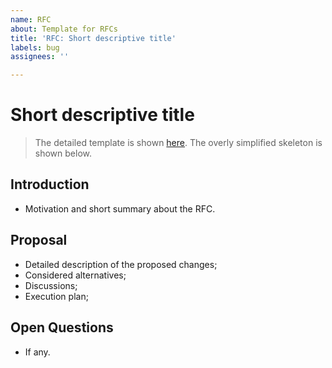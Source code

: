 ```yaml
---
name: RFC
about: Template for RFCs
title: 'RFC: Short descriptive title'
labels: bug
assignees: ''

---
```


# Short descriptive title

> The detailed template is shown [here](https://github.com/oneapi-src/oneDNN/blob/rfcs/rfcs/template.md). The overly simplified skeleton is shown below.

## Introduction

- Motivation and short summary about the RFC.

## Proposal

- Detailed description of the proposed changes;
- Considered alternatives;
- Discussions;
- Execution plan;

## Open Questions

- If any.
